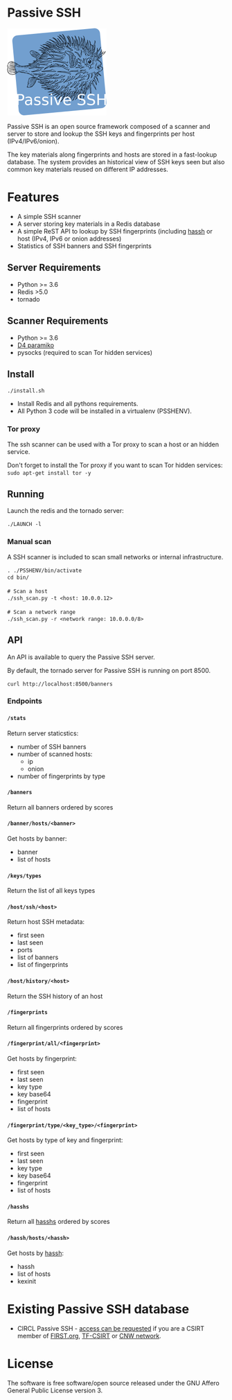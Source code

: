 # Passive SSH

![Passive SSH logo](https://raw.githubusercontent.com/D4-project/passive-ssh/main/doc/logo/passivessh.png)

Passive SSH is an open source framework composed of a scanner and server to store and lookup the SSH keys and fingerprints per host (IPv4/IPv6/onion).

The key materials along fingerprints and hosts are stored in a fast-lookup database. The system provides an historical view of SSH keys seen but also
common key materials reused on different IP addresses.

# Features

- A simple SSH scanner
- A server storing key materials in a Redis database
- A simple ReST API to lookup by SSH fingerprints (including [hassh](https://github.com/salesforce/hassh) or host (IPv4, IPv6 or onion addresses)
- Statistics of SSH banners and SSH fingerprints

## Server Requirements

- Python >= 3.6
- Redis >5.0
- tornado

## Scanner Requirements

- Python >= 3.6
- [D4 paramiko](https://github.com/D4-project/paramiko.git)
- pysocks (required to scan Tor hidden services)

## Install

~~~~
./install.sh
~~~~

- Install Redis and all pythons requirements.
- All Python 3 code will be installed in a virtualenv (PSSHENV).

### Tor proxy

The ssh scanner can be used with a Tor proxy to scan a host or an hidden service.

Don't forget to install the Tor proxy if you want to scan Tor hidden services: `sudo apt-get install tor -y`

## Running

Launch the redis and the tornado server:

~~~~
./LAUNCH -l
~~~~

### Manual scan

A SSH scanner is included to scan small networks or internal infrastructure.

~~~~
. ./PSSHENV/bin/activate
cd bin/

# Scan a host
./ssh_scan.py -t <host: 10.0.0.12>

# Scan a network range
./ssh_scan.py -r <network range: 10.0.0.0/8>
~~~~

## API

An API is available to query the Passive SSH server.

By default, the tornado server for Passive SSH is running on port 8500.

~~~~
curl http://localhost:8500/banners
~~~~

### Endpoints
####  `/stats`
Return server staticstics:
  - number of SSH banners
  - number of scanned hosts:
      - ip
      - onion
  - number of fingerprints by type

#### `/banners`
Return all banners ordered by scores

#### `/banner/hosts/<banner>`
Get hosts by banner:
  - banner
  - list of hosts

#### `/keys/types`
Return the list of all keys types

#### `/host/ssh/<host>`
Return host SSH metadata:
  - first seen
  - last seen
  - ports
  - list of banners
  - list of fingerprints

#### `/host/history/<host>`
Return the SSH history of an host

#### `/fingerprints`
Return all fingerprints ordered by scores

#### `/fingerprint/all/<fingerprint>`
Get hosts by fingerprint:
  - first seen
  - last seen
  - key type
  - key base64
  - fingerprint
  - list of hosts

#### `/fingerprint/type/<key_type>/<fingerprint>`
Get hosts by type of key and fingerprint:
  - first seen
  - last seen
  - key type
  - key base64
  - fingerprint
  - list of hosts

#### `/hasshs`
Return all [hasshs](https://github.com/salesforce/hassh) ordered by scores

#### `/hassh/hosts/<hassh>`
Get hosts by [hassh](https://github.com/salesforce/hassh):
  - hassh
  - list of hosts
  - kexinit
# Existing Passive SSH database

- CIRCL Passive SSH - [access can be requested](https://www.circl.lu/contact/) if you are a CSIRT member of [FIRST.org](https://www.first.org/), [TF-CSIRT](https://www.trusted-introducer.org/) or [CNW network](https://www.enisa.europa.eu/topics/csirts-in-europe/csirts-network).

# License

The software is free software/open source released under the GNU Affero General Public License version 3.
